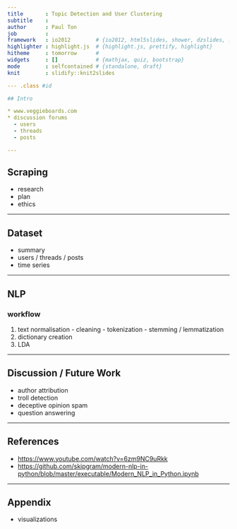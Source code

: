 ```yaml
---
title       : Topic Detection and User Clustering
subtitle    : 
author      : Paul Ton
job         : 
framework   : io2012        # {io2012, html5slides, shower, dzslides, ...}
highlighter : highlight.js  # {highlight.js, prettify, highlight}
hitheme     : tomorrow      # 
widgets     : []            # {mathjax, quiz, bootstrap}
mode        : selfcontained # {standalone, draft}
knit        : slidify::knit2slides

--- .class #id 

## Intro

* www.veggieboards.com
* discussion forums
  - users
  - threads
  - posts

---
```


## Scraping

* research
* plan
* ethics

---

## Dataset

* summary
* users / threads / posts
* time series

---

## NLP

### workflow
  1. text normalisation
    - cleaning
    - tokenization
    - stemming / lemmatization
  2. dictionary creation
  3. LDA

---

## Discussion / Future Work

* author attribution
* troll detection 
* deceptive opinion spam
* question answering

---

## References

* https://www.youtube.com/watch?v=6zm9NC9uRkk
* https://github.com/skipgram/modern-nlp-in-python/blob/master/executable/Modern_NLP_in_Python.ipynb

---

## Appendix

* visualizations
